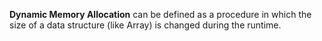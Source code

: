 **Dynamic Memory Allocation** can be defined as a procedure in which the size of a data structure (like Array) is changed during the runtime.